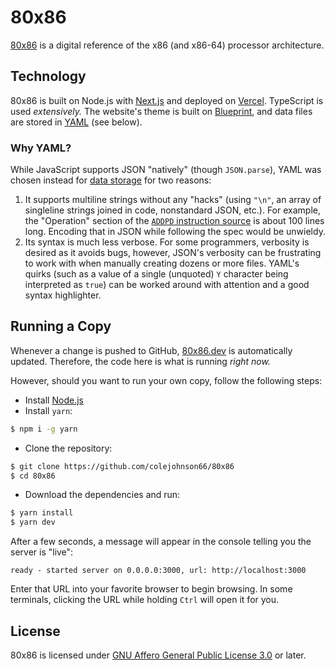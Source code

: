 # 80x86

[80x86](https://80x86.dev/) is a digital reference of the x86 (and x86-64) processor architecture.

## Technology

80x86 is built on Node.js with [Next.js](https://nextjs.org/) and deployed on [Vercel](https://vercel.com).
TypeScript is used *extensively.*
The website's theme is built on [Blueprint](https://blueprintjs.com/), and data files are stored in [YAML](https://yaml.org/) (see below).

### Why YAML?

While JavaScript supports JSON "natively" (though `JSON.parse`), YAML was chosen instead for [data storage](https://github.com/colejohnson66/80x86/tree/main/data) for two reasons:

1. It supports multiline strings without any "hacks" (using `"\n"`, an array of singleline strings joined in code, nonstandard JSON, etc.).
For example, the "Operation" section of the [`ADDPD` instruction source](https://github.com/colejohnson66/80x86/blob/main/data/instructions/a/addpd.yaml) is about 100 lines long.
Encoding that in JSON while following the spec would be unwieldy.
2. Its syntax is much less verbose.
For some programmers, verbosity is desired as it avoids bugs, however, JSON's verbosity can be frustrating to work with when manually creating dozens or more files.
YAML's quirks (such as a value of a single (unquoted) `Y` character being interpreted as `true`) can be worked around with attention and a good syntax highlighter.

## Running a Copy

Whenever a change is pushed to GitHub, [80x86.dev](https://80x86.dev) is automatically updated.
Therefore, the code here is what is running *right now.*

However, should you want to run your own copy, follow the following steps:

* Install [Node.js](https://nodejs.org/en/)
* Install `yarn`:
```bash
$ npm i -g yarn
```
* Clone the repository:
```bash
$ git clone https://github.com/colejohnson66/80x86
$ cd 80x86
```
* Download the dependencies and run:
```bash
$ yarn install
$ yarn dev
```

After a few seconds, a message will appear in the console telling you the server is "live":
```
ready - started server on 0.0.0.0:3000, url: http://localhost:3000
```
Enter that URL into your favorite browser to begin browsing.
In some terminals, clicking the URL while holding `Ctrl` will open it for you.

## License

80x86 is licensed under [GNU Affero General Public License 3.0](https://www.gnu.org/licenses/agpl-3.0.en.html) or later.
